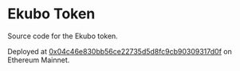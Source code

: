 # Ekubo Token

Source code for the Ekubo token.

Deployed at [0x04c46e830bb56ce22735d5d8fc9cb90309317d0f](https://etherscan.io/token/0x04c46e830bb56ce22735d5d8fc9cb90309317d0f) on Ethereum Mainnet.
